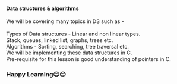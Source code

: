 #### Data structures & algorithms<br/>
We will be covering many topics in DS such as - <br/><br/>
Types of Data structures - Linear and non linear types.<br/>
Stack, queues, linked list, graphs, trees etc.<br/>
Algorithms - Sorting, searching, tree traversal etc.<br/>
We will be implementing these data structures in C.<br/>
Pre-requisite for this lesson is good understanding of pointers in C.<br/>

### Happy Learning😊😊
